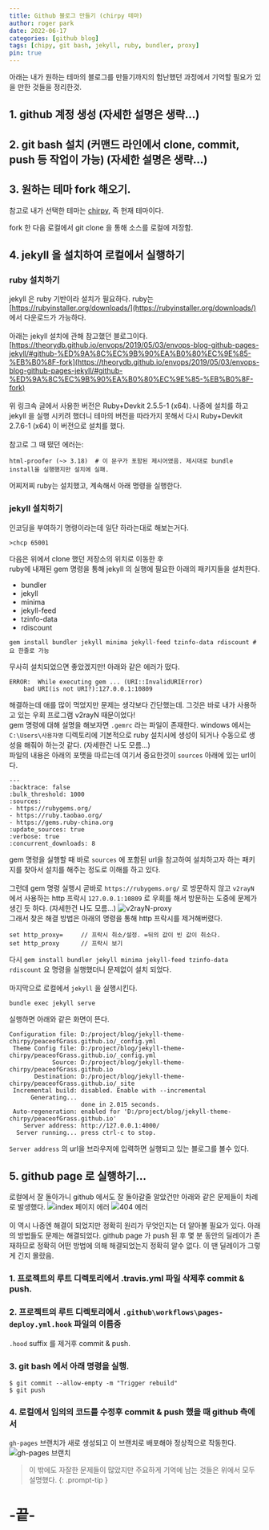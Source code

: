 ```yaml
---
title: Github 블로그 만들기 (chirpy 테마)
author: roger park
date: 2022-06-17
categories: [github blog]
tags: [chipy, git bash, jekyll, ruby, bundler, proxy]
pin: true
---
```


아래는 내가 원하는 테마의 블로그를 만들기까지의 험난했던 과정에서 기억할 필요가 있을 만한 것들을 정리한것.

## 1. github 계정 생성 (자세한 설명은 생략...)
## 2. git bash 설치 (커맨드 라인에서 clone, commit, push 등 작업이 가능) (자세한 설명은 생략...)
## 3. 원하는 테마 fork 해오기.
참고로 내가 선택한 테마는 [chirpy](http://jekyllthemes.org/themes/jekyll-theme-chirpy/), 즉 현재 테마이다.
<!-- ![chirpy 이미지](https://cdn.jsdelivr.net/gh/cotes2020/chirpy-images/commons/devices-mockup.png). -->
fork 한 다음 로컬에서 git clone 을 통해 소스를 로컬에 저장함.

## 4. jekyll 을 설치하여 로컬에서 실행하기
### ruby 설치하기
jekyll 은 ruby 기반이라 설치가 필요하다.
ruby는 [https://rubyinstaller.org/downloads/](https://rubyinstaller.org/downloads/) 에서 다운로드가 가능하다.
<br />
<br />
아래는 jekyll 설치에 관해 참고했던 블로그이다.
[https://theorydb.github.io/envops/2019/05/03/envops-blog-github-pages-jekyll/#github-%ED%9A%8C%EC%9B%90%EA%B0%80%EC%9E%85-%EB%B0%8F-fork](https://theorydb.github.io/envops/2019/05/03/envops-blog-github-pages-jekyll/#github-%ED%9A%8C%EC%9B%90%EA%B0%80%EC%9E%85-%EB%B0%8F-fork)
<br />
<br />
위 링크속 글에서 사용한 버전은 Ruby+Devkit 2.5.5-1 (x64). 나중에 설치를 하고 jekyll 을 실행 시키려 했더니
테마의 버전을 따라가지 못해서 다시  Ruby+Devkit 2.7.6-1 (x64) 이 버전으로 설치를 했다.
<br />
<br />
참고로 그 때 떴던 에러는:
```
html-proofer (~> 3.18)  # 이 문구가 포함된 제시어였음. 제시대로 bundle install을 실행했지만 설치에 실패.
```
어찌저찌 ruby는 설치했고, 계속해서 아래 명령을 실행한다.<br />

### jekyll 설치하기

인코딩을 부여하기 명령이라는데 일단 하라는대로 해보는거다.
```
>chcp 65001
```
다음은 위에서 clone 했던 저장소의 위치로 이동한 후 <br />
ruby에 내재된 gem 명령을 통해 jekyll 의 실행에 필요한 아래의 패키지들을 설치한다.
- bundler
- jekyll
- minima
- jekyll-feed
- tzinfo-data
- rdiscount

```
gem install bundler jekyll minima jekyll-feed tzinfo-data rdiscount # 요 한줄로 가능
```

무사히 설치되었으면 좋았겠지만! 아래와 같은 에러가 떴다.
```
ERROR:  While executing gem ... (URI::InvalidURIError)
    bad URI(is not URI?):127.0.0.1:10809
```
해결하는데 애를 많이 먹었지만 문제는 생각보다 간단했는데.
그것은 바로 내가 사용하고 있는 우회 프로그램 v2rayN 때문이었다!
<br />
gem 명령에 대해 설명을 해보자면 `.gemrc` 라는 파일이 존재한다.
windows 에서는 `C:\Users\사용자명` 디렉토리에 기본적으로 ruby 설치시에
생성이 되거나 수동으로 생성을 해줘야 하는것 같다. (자세한건 나도 모름...)
<br />
파일의 내용은 아래의 포맷을 따르는데 여기서 중요한것이 `sources` 아래에 있는 url이다.
```
---
:backtrace: false
:bulk_threshold: 1000
:sources:
- https://rubygems.org/
- https://ruby.taobao.org/
- https://gems.ruby-china.org
:update_sources: true
:verbose: true
:concurrent_downloads: 8
```

gem 명령을 실행할 때 바로 `sources` 에 포함된 url을 참고하여
설치하고자 하는 패키지를 찾아서 설치를 해주는 정도로 이해를 하고 있다.
<br />
<br />
그런데 gem 명령 실행시 곧바로 `https://rubygems.org/` 로 방문하지
않고 `v2rayN` 에서 사용하는 http 프락시 `127.0.0.1:10809` 로 우회를
해서 방문하는 도중에 문제가 생긴 듯 하다. (자세한건 나도 모름...)
![v2rayN-proxy]({{site.url}}/assets/img/blog/v2ray_http.PNG)
<br />
그래서 찾은 해결 방법은 아래의 명령을 통해 http 프락시를 제거해버렸다.
```
set http_proxy=     // 프락시 취소/설정. =뒤의 값이 빈 값이 취소다.
set http_proxy      // 프락시 보기
```
다시 `gem install bundler jekyll minima jekyll-feed tzinfo-data rdiscount`
요 명령을 실행했더니 문제없이 설치 되었다.
<br>
<br>
마지막으로 로컬에서 `jekyll` 을 실행시킨다.
```
bundle exec jekyll serve
```

실행하면 아래와 같은 화면이 뜬다.
```
Configuration file: D:/project/blog/jekyll-theme-chirpy/peaceofGrass.github.io/_config.yml
 Theme Config file: D:/project/blog/jekyll-theme-chirpy/peaceofGrass.github.io/_config.yml
            Source: D:/project/blog/jekyll-theme-chirpy/peaceofGrass.github.io
       Destination: D:/project/blog/jekyll-theme-chirpy/peaceofGrass.github.io/_site
 Incremental build: disabled. Enable with --incremental
      Generating...
                    done in 2.015 seconds.
 Auto-regeneration: enabled for 'D:/project/blog/jekyll-theme-chirpy/peaceofGrass.github.io'
    Server address: http://127.0.0.1:4000/
  Server running... press ctrl-c to stop.
```
`Server address` 의 url을 브라우저에 입력하면 실행되고 있는 블로그를 볼수 있다.

## 5. github page 로 실행하기...
로컬에서 잘 돌아가니 github 에서도 잘 돌아갈줄 알았건만
아래와 같은 문제들이 차례로 발생했다.
![index 페이지 에러](https://user-images.githubusercontent.com/41880719/169641692-32a1f04e-06ce-4acf-b492-6b95cd015979.png)
![404 에러](https://aws1.discourse-cdn.com/github/optimized/2X/8/83de8937fa5bfacb4122979ad6903c94361eacc5_2_1035x580.png)
<br>
<br>
이 역시 나중엔 해결이 되었지만 정확히 원리가 무엇인지는 더 알아볼 필요가 있다.
아래의 방법들도 문제는 해결되었다. github page 가 push 된 후 몇 분 동안의
딜레이가 존재하므로 정확히 어떤 방법에 의해 해결되었는지 정확히 알수 없다.
이 땐 딜레이가 그렇게 긴지 몰랐음.

### 1. 프로젝트의 루트 디렉토리에서 .travis.yml 파일 삭제후 commit & push.
### 2. 프로젝트의 루트 디렉토리에서 `.github\workflows\pages-deploy.yml.hook` 파일의 이름중
`.hood` suffix 를 제거후 commit & push.
### 3. git bash 에서 아래 명령을 실행.
```
$ git commit --allow-empty -m "Trigger rebuild"
$ git push
```
### 4. 로컬에서 임의의 코드를 수정후 commit & push 했을 때 github 측에서
`gh-pages` 브랜치가 새로 생성되고 이 브랜치로 배포해야 정상적으로 작동한다.
![gh-pages 브랜치]({{site.url}}/assets/img/blog/gh-pages-branch.PNG)

> 이 밖에도 자잘한 문제들이 많았지만 주요하게 기억에 남는 것들은 위에서 모두 설명했다.
{: .prompt-tip }

# -끝-
